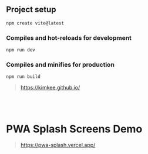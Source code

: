 ## Project setup
``` 
npm create vite@latest
```

### Compiles and hot-reloads for development
```
npm run dev
```

### Compiles and minifies for production
```
npm run build
```
> https://kimkee.github.io/

<br><br>

# PWA Splash Screens Demo

> https://pwa-splash.vercel.app/
